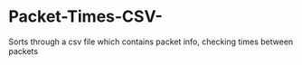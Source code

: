 # Packet-Times-CSV-
Sorts through a csv file which contains packet info, checking times between packets
